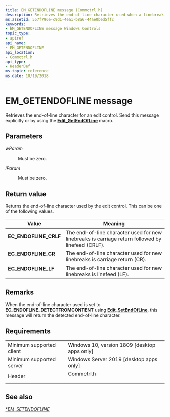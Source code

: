 ```yaml
---
title: EM_GETENDOFLINE message (Commctrl.h)
description: Retrieves the end-of-line character used when a linebreak is inserted. Send this message explicitly or by using the Edit\_GetEndOfLine macro.
ms.assetid: 557f796e-c9d1-4ea1-b8a6-44ae0bed5ffc
keywords:
- EM_GETENDOFLINE message Windows Controls
topic_type:
- apiref
api_name:
- EM_GETENDOFLINE
api_location:
- Commctrl.h
api_type:
- HeaderDef
ms.topic: reference
ms.date: 10/19/2018
---
```


# EM\_GETENDOFLINE message

Retrieves the end-of-line character for an edit control. Send this message explicitly or by using the [**Edit\_GetEndOfLine**](/windows/desktop/api/Commctrl/nf-commctrl-edit_getendofline) macro.

## Parameters

<dl> <dt>

*wParam* 
</dt> <dd>Must be zero.</dd> <dt>

*lParam* 
</dt> <dd>Must be zero.</dd> </dl>

## Return value

Returns the end-of-line character used by the edit control. This can be one of the following values.

| Value                                                                                                                                                   | Meaning                                                                                        |
|---------------------------------------------------------------------------------------------------------------------------------------------------------|------------------------------------------------------------------------------------------------|
| <span id="EC_ENDOFLINE_CRLF"></span><span id="ec_endofline_crlf"></span><dl> <dt>**EC\_ENDOFLINE\_CRLF**</dt> </dl> | The end-of-line character used for new linebreaks is carriage return followed by linefeed (CRLF).<br/> |
| <span id="EC_ENDOFLINE_CR"></span><span id="ec_endofline_cr"></span><dl> <dt>**EC\_ENDOFLINE\_CR**</dt> </dl>       | The end-of-line character used for new linebreaks is carriage return (CR).<br/>                        |
| <span id="EC_ENDOFLINE_LF"></span><span id="ec_endofline_lf"></span><dl> <dt>**EC\_ENDOFLINE\_LF**</dt> </dl>       | The end-of-line character used for new linebreaks is linefeed (LF).<br/>                               |

## Remarks

When the end-of-line character used is set to **EC\_ENDOFLINE\_DETECTFROMCONTENT** using [**Edit\_SetEndOfLine**](/windows/desktop/api/Commctrl/nf-commctrl-edit_setendofline), this message will return the detected end-of-line character.

## Requirements



|                                     |                                                                                       |
|-------------------------------------|---------------------------------------------------------------------------------------|
| Minimum supported client<br/> | Windows 10, version 1809 \[desktop apps only\]<br/>                             |
| Minimum supported server<br/> | Windows Server 2019 \[desktop apps only\]<br/>                                  |
| Header<br/>                   | <dl> <dt>Commctrl.h</dt> </dl> |



## See also

<dl> <dt>

[**EM\_SETENDOFLINE*](em-setendofline.md)
</dt> </dl>
 

 






